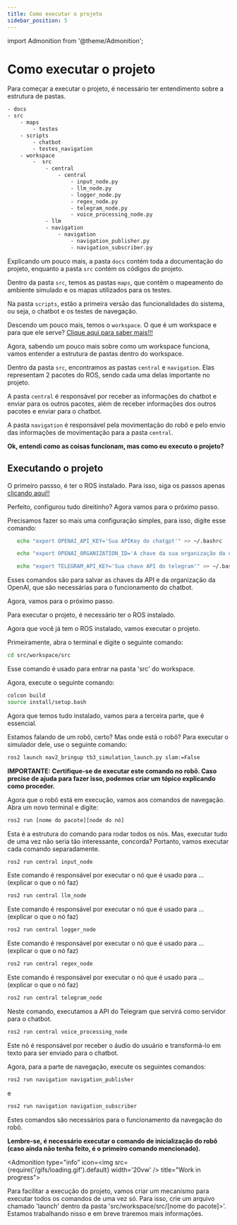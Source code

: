 ```yaml
---
title: Como executar o projeto
sidebar_position: 5
---
```

import Admonition from '@theme/Admonition';

# Como executar o projeto

Para começar a executar o projeto, é necessário ter entendimento sobre a estrutura de pastas.

```bash
- docs
- src
    - maps
        - testes
    - scripts
        - chatbot
        - testes_navigation
    - workspace
        -  src
            - central
                - central
                    - input_node.py
                    - llm_node.py
                    - logger_node.py
                    - regex_node.py
                    - telegram_node.py
                    - voice_processing_node.py             
            - llm
            - navigation
                - navigation
                    - navigation_publisher.py
                    - navigation_subscriber.py

```

Explicando um pouco mais, a pasta `docs` contém toda a documentação do projeto, enquanto a pasta `src` contém os códigos do projeto.

Dentro da pasta `src`, temos as pastas `maps`, que contêm o mapeamento do ambiente simulado e os mapas utilizados para os testes.

Na pasta `scripts`, estão a primeira versão das funcionalidades do sistema, ou seja, o chatbot e os testes de navegação.

Descendo um pouco mais, temos o `workspace`. O que é um workspace e para que ele serve?
[Clique aqui para saber mais!!!](hhttps://rmnicola.github.io/m8-ec-encontros/sprint1/encontro3/roslaunch)

Agora, sabendo um pouco mais sobre como um workspace funciona, vamos entender a estrutura de pastas dentro do workspace.

Dentro da pasta `src`, encontramos as pastas `central` e `navigation`. Elas representam 2 pacotes do ROS, sendo cada uma delas importante no projeto.

A pasta `central` é responsável por receber as informações do chatbot e enviar para os outros pacotes, além de receber informações dos outros pacotes e enviar para o chatbot.

A pasta `navigation` é responsável pela movimentação do robô e pelo envio das informações de movimentação para a pasta `central`.

**Ok, entendi como as coisas funcionam, mas como eu executo o projeto?**

## Executando o projeto

O primeiro passso, é ter o ROS instalado. Para isso, siga os passos apenas [clicando aqui!!](https://rmnicola.github.io/m8-ec-encontros/sprint1/encontro1/setup-ubuntu)

Perfeito, configurou tudo direitinho? Agora vamos para o próximo passo.

Precisamos fazer so mais uma configuração simples, para isso, digite esse comando:
    
```bash
   echo "export OPENAI_API_KEY='Sua APIKey do chatgpt'" >> ~/.bashrc
```
   
```bash
   echo "export OPENAI_ORGANIZATION_ID='A chave da sua organização da openai'" >> ~/.bashrc
```
```bash
   echo "export TELEGRAM_API_KEY='Sua chave API do telegram'" >> ~/.bashrc
```

Esses comandos são para salvar as chaves da API e da organização da OpenAI, que são necessárias para o funcionamento do chatbot.

Agora, vamos para o próximo passo.

Para executar o projeto, é necessário ter o ROS instalado.

Agora que você já tem o ROS instalado, vamos executar o projeto.

Primeiramente, abra o terminal e digite o seguinte comando:

```bash
cd src/workspace/src
```

Esse comando é usado para entrar na pasta 'src' do workspace.

Agora, execute o seguinte comando:

```bash
colcon build
source install/setup.bash
```
Agora que temos tudo instalado, vamos para a terceira parte, que é essencial.

Estamos falando de um robô, certo? Mas onde está o robô? Para executar o simulador dele, use o seguinte comando:

```bash
ros2 launch nav2_bringup tb3_simulation_launch.py slam:=False
```
**IMPORTANTE: Certifique-se de executar este comando no robô. Caso precise de ajuda para fazer isso, podemos criar um tópico explicando como proceder.**

Agora que o robô está em execução, vamos aos comandos de navegação. Abra um novo terminal e digite:

```bash
ros2 run [nome do pacote][node do nó]
```

Esta é a estrutura do comando para rodar todos os nós. Mas, executar tudo de uma vez não seria tão interessante, concorda? Portanto, vamos executar cada comando separadamente.

```bash
ros2 run central input_node
```
Este comando é responsável por executar o nó que é usado para ... (explicar o que o nó faz)

```bash
ros2 run central llm_node
```

Este comando é responsável por executar o nó que é usado para ... (explicar o que o nó faz)

```bash
ros2 run central logger_node
```

Este comando é responsável por executar o nó que é usado para ... (explicar o que o nó faz)

```bash
ros2 run central regex_node
```

Este comando é responsável por executar o nó que é usado para ... (explicar o que o nó faz)

```bash
ros2 run central telegram_node
```
Neste comando, executamos a API do Telegram que servirá como servidor para o chatbot.

```bash
ros2 run central voice_processing_node
```

Este nó é responsável por receber o áudio do usuário e transformá-lo em texto para ser enviado para o chatbot.

Agora, para a parte de navegação, execute os seguintes comandos:

```bash
ros2 run navigation navigation_publisher
```

e
```bash
ros2 run navigation navigation_subscriber
```

Estes comandos são necessários para o funcionamento da navegação do robô.

**Lembre-se, é necessário executar o comando de inicialização do robô (caso ainda não tenha feito, é o primeiro comando mencionado).**

<Admonition 
    type="info" 
    icon=<img src={require('/gifs/loading.gif').default} width='20vw' />
    title="Work in progress">
</Admonition>

Para facilitar a execução do projeto, vamos criar um mecanismo para executar todos os comandos de uma vez só. Para isso, crie um arquivo chamado 'launch' dentro da pasta 'src/workspace/src/[nome do pacote]>'. Estamos trabalhando nisso e em breve traremos mais informações.
